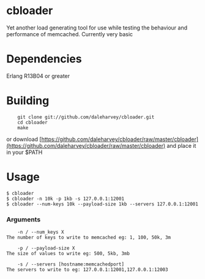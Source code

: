 cbloader
=======

Yet another load generating tool for use while testing the behaviour and performance of memcached. Currently very basic

Dependencies
============

Erlang R13B04 or greater

Building
========

        git clone git://github.com/daleharvey/cbloader.git
        cd cbloader
        make

or download [https://github.com/daleharvey/cbloader/raw/master/cbloader](https://github.com/daleharvey/cbloader/raw/master/cbloader) and place it in your $PATH

Usage
=====

    $ cbloader
    $ cbloader -n 10k -p 1kb -s 127.0.0.1:12001
    $ cbloader --num-keys 10k --payload-size 1kb --servers 127.0.0.1:12001

### Arguments

        -n / --num_keys X
    The number of keys to write to memcached eg: 1, 100, 50k, 3m

        -p / --payload-size X
    The size of values to write eg: 500, 5kb, 3mb

        -s / --servers [hostname:memcachedport]
    The servers to write to eg: 127.0.0.1:12001,127.0.0.1:12003
